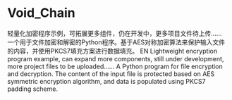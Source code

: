 # Void_Chain
轻量化加密程序示例，可拓展更多组件，仍在开发中，更多项目文件待上传......
一个用于文件加密和解密的Python程序。基于AES对称加密算法来保护输入文件的内容，并使用PKCS7填充方案进行数据填充。
EN
Lightweight encryption program example, can expand more components, still under development, more project files to be uploaded......
A Python program for file encryption and decryption. The content of the input file is protected based on AES symmetric encryption algorithm, and data is populated using PKCS7 padding scheme.
